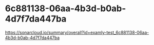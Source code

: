 # 6c881138-06aa-4b3d-b0ab-4d7f7da447ba
https://sonarcloud.io/summary/overall?id=examly-test_6c881138-06aa-4b3d-b0ab-4d7f7da447ba
